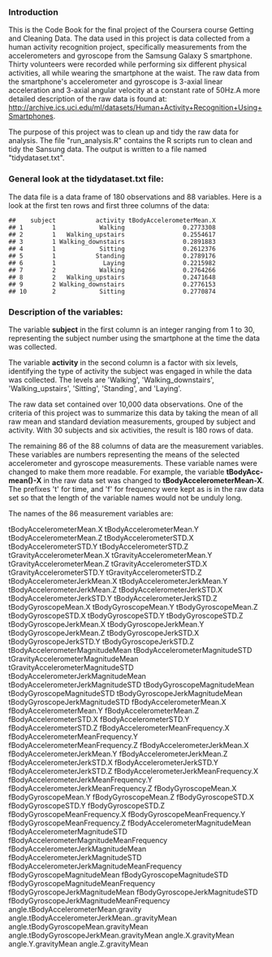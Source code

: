 ### Introduction

This is the Code Book for the final project of the Coursera course Getting and Cleaning Data. The data used in this project is data collected from a human activity recognition project, specifically measurements from the accelerometers and gyroscope from the Samsung Galaxy S smartphone. Thirty volunteers were recorded while performing six different physical activities, all while wearing the smartphone at the waist. The raw data from the smartphone's accelerometer and gyroscope is 3-axial linear acceleration and 3-axial angular velocity at a constant rate of 50Hz.A more detailed description of the raw data is found at: <http://archive.ics.uci.edu/ml/datasets/Human+Activity+Recognition+Using+Smartphones>.

The purpose of this project was to clean up and tidy the raw data for analysis. The file "run\_analysis.R" contains the R scripts run to clean and tidy the Sansung data. The output is written to a file named "tidydataset.txt".

### General look at the tidydataset.txt file:

The data file is a data frame of 180 observations and 88 variables. Here is a look at the first ten rows and first three columns of the data:

    ##    subject           activity tBodyAccelerometerMean.X
    ## 1        1            Walking                0.2773308
    ## 2        1   Walking_upstairs                0.2554617
    ## 3        1 Walking_downstairs                0.2891883
    ## 4        1            Sitting                0.2612376
    ## 5        1           Standing                0.2789176
    ## 6        1             Laying                0.2215982
    ## 7        2            Walking                0.2764266
    ## 8        2   Walking_upstairs                0.2471648
    ## 9        2 Walking_downstairs                0.2776153
    ## 10       2            Sitting                0.2770874

### Description of the variables:

The variable **subject** in the first column is an integer ranging from 1 to 30, representing the subject number using the smartphone at the time the data was collected.

The variable **activity** in the second column is a factor with six levels, identifying the type of activity the subject was engaged in while the data was collected. The levels are 'Walking', 'Walking\_downstairs', 'Walking\_upstairs', 'Sitting', 'Standing', and 'Laying'.

The raw data set contained over 10,000 data observations. One of the criteria of this project was to summarize this data by taking the mean of all raw mean and standard deviation measurements, grouped by subject and activity. With 30 subjects and six activities, the result is 180 rows of data.

The remaining 86 of the 88 columns of data are the measurement variables. These variables are numbers representing the means of the selected accelerometer and gyroscope measurements. These variable names were changed to make them more readable. For example, the variable **tBodyAcc-mean()-X** in the raw data set was changed to **tBodyAccelerometerMean-X**. The prefixes 't' for time, and 'f' for frequency were kept as is in the raw data set so that the length of the variable names would not be unduly long.

The names of the 86 measurement variables are:

tBodyAccelerometerMean.X
tBodyAccelerometerMean.Y
tBodyAccelerometerMean.Z
tBodyAccelerometerSTD.X
tBodyAccelerometerSTD.Y
tBodyAccelerometerSTD.Z
tGravityAccelerometerMean.X
tGravityAccelerometerMean.Y
tGravityAccelerometerMean.Z
tGravityAccelerometerSTD.X
tGravityAccelerometerSTD.Y
tGravityAccelerometerSTD.Z
tBodyAccelerometerJerkMean.X
tBodyAccelerometerJerkMean.Y
tBodyAccelerometerJerkMean.Z
tBodyAccelerometerJerkSTD.X
tBodyAccelerometerJerkSTD.Y
tBodyAccelerometerJerkSTD.Z
tBodyGyroscopeMean.X
tBodyGyroscopeMean.Y
tBodyGyroscopeMean.Z
tBodyGyroscopeSTD.X
tBodyGyroscopeSTD.Y
tBodyGyroscopeSTD.Z
tBodyGyroscopeJerkMean.X
tBodyGyroscopeJerkMean.Y
tBodyGyroscopeJerkMean.Z
tBodyGyroscopeJerkSTD.X
tBodyGyroscopeJerkSTD.Y
tBodyGyroscopeJerkSTD.Z
tBodyAccelerometerMagnitudeMean
tBodyAccelerometerMagnitudeSTD
tGravityAccelerometerMagnitudeMean
tGravityAccelerometerMagnitudeSTD
tBodyAccelerometerJerkMagnitudeMean
tBodyAccelerometerJerkMagnitudeSTD
tBodyGyroscopeMagnitudeMean
tBodyGyroscopeMagnitudeSTD
tBodyGyroscopeJerkMagnitudeMean
tBodyGyroscopeJerkMagnitudeSTD
fBodyAccelerometerMean.X
fBodyAccelerometerMean.Y
fBodyAccelerometerMean.Z
fBodyAccelerometerSTD.X
fBodyAccelerometerSTD.Y
fBodyAccelerometerSTD.Z
fBodyAccelerometerMeanFrequency.X
fBodyAccelerometerMeanFrequency.Y
fBodyAccelerometerMeanFrequency.Z
fBodyAccelerometerJerkMean.X
fBodyAccelerometerJerkMean.Y
fBodyAccelerometerJerkMean.Z
fBodyAccelerometerJerkSTD.X
fBodyAccelerometerJerkSTD.Y
fBodyAccelerometerJerkSTD.Z
fBodyAccelerometerJerkMeanFrequency.X
fBodyAccelerometerJerkMeanFrequency.Y
fBodyAccelerometerJerkMeanFrequency.Z
fBodyGyroscopeMean.X
fBodyGyroscopeMean.Y
fBodyGyroscopeMean.Z
fBodyGyroscopeSTD.X
fBodyGyroscopeSTD.Y
fBodyGyroscopeSTD.Z
fBodyGyroscopeMeanFrequency.X
fBodyGyroscopeMeanFrequency.Y
fBodyGyroscopeMeanFrequency.Z
fBodyAccelerometerMagnitudeMean
fBodyAccelerometerMagnitudeSTD
fBodyAccelerometerMagnitudeMeanFrequency
fBodyAccelerometerJerkMagnitudeMean
fBodyAccelerometerJerkMagnitudeSTD
fBodyAccelerometerJerkMagnitudeMeanFrequency
fBodyGyroscopeMagnitudeMean
fBodyGyroscopeMagnitudeSTD
fBodyGyroscopeMagnitudeMeanFrequency
fBodyGyroscopeJerkMagnitudeMean
fBodyGyroscopeJerkMagnitudeSTD
fBodyGyroscopeJerkMagnitudeMeanFrequency
angle.tBodyAccelerometerMean.gravity
angle.tBodyAccelerometerJerkMean..gravityMean
angle.tBodyGyroscopeMean.gravityMean
angle.tBodyGyroscopeJerkMean.gravityMean
angle.X.gravityMean
angle.Y.gravityMean
angle.Z.gravityMean
